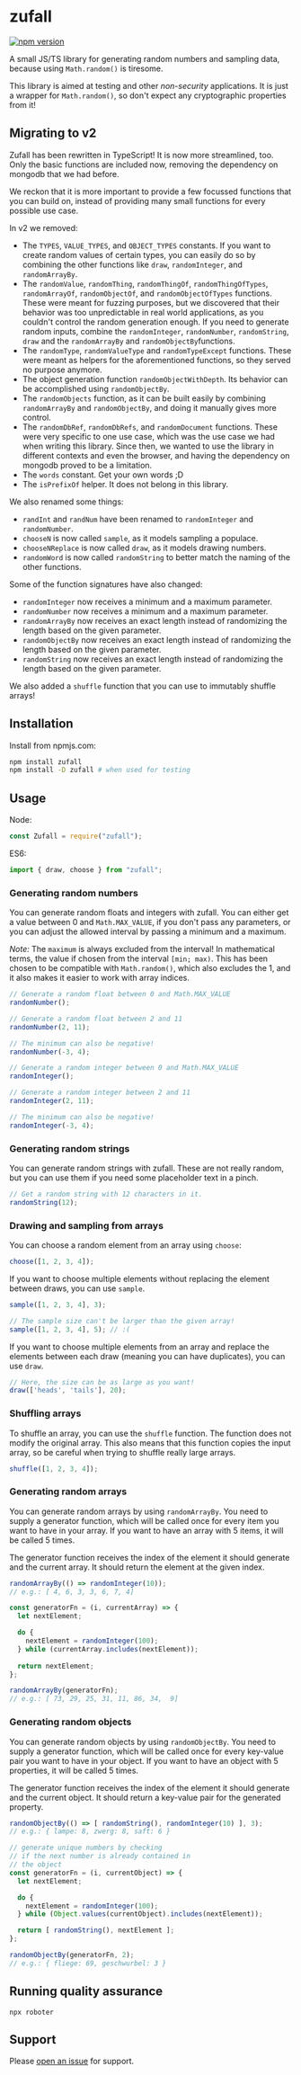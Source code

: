 # zufall

[![npm version](https://badge.fury.io/js/zufall.svg)](https://badge.fury.io/js/zufall)

A small JS/TS library for generating random numbers and sampling data,
because using `Math.random()` is tiresome.

This library is aimed at testing and other _non-security_ applications. It
is just a wrapper for `Math.random()`, so don't expect any cryptographic
properties from it!

## Migrating to v2

Zufall has been rewritten in TypeScript! It is now more streamlined, too.
Only the basic functions are included now, removing the dependency on mongodb
that we had before.

We reckon that it is more important to provide a few focussed functions that you
can build on, instead of providing many small functions for every possible use
case.

In v2 we removed:
- The `TYPES`, `VALUE_TYPES`, and `OBJECT_TYPES` constants. If you want to create random values of certain types, you can easily do so by combining the other functions like `draw`, `randomInteger`, and `randomArrayBy`.
- The `randomValue`, `randomThing`, `randomThingOf`, `randomThingOfTypes`, `randomArrayOf`, `randomObjectOf`, and `randomObjectOfTypes` functions. These were meant for fuzzing purposes, but we discovered that their behavior was too unpredictable in real world applications, as you couldn't control the random generation enough. If you need to generate random inputs, combine the `randomInteger`, `randomNumber`, `randomString`, `draw` and the `randomArrayBy` and `randomObjectBy`functions.
- The `randomType`, `randomValueType` and `randomTypeExcept` functions. These were meant as helpers for the aforementioned functions, so they served no purpose anymore.
- The object generation function `randomObjectWithDepth`. Its behavior can be accomplished using `randomObjectBy`.
- The `randomObjects` function, as it can be built easily by combining `randomArrayBy` and `randomObjectBy`, and doing it manually gives more control.
- The `randomDbRef`, `randomDbRefs`, and `randomDocument` functions. These were very specific to one use case, which was the use case we had when writing this library. Since then, we wanted to use the library in different contexts and even the browser, and having the dependency on mongodb proved to be a limitation.
- The `words` constant. Get your own words ;D
- The `isPrefixOf` helper. It does not belong in this library.

We also renamed some things:
- `randInt` and `randNum` have been renamed to `randomInteger` and `randomNumber`.
- `chooseN` is now called `sample`, as it models sampling a populace.
- `chooseNReplace` is now called `draw`, as it models drawing numbers.
- `randomWord` is now called `randomString` to better match the naming of the other functions.

Some of the function signatures have also changed:
- `randomInteger` now receives a minimum and a maximum parameter.
- `randomNumber` now receives a minimum and a maximum parameter.
- `randomArrayBy` now receives an exact length instead of randomizing the length based on the given parameter.
- `randomObjectBy` now receives an exact length instead of randomizing the length based on the given parameter.
- `randomString` now receives an exact length instead of randomizing the length based on the given parameter.

We also added a `shuffle` function that you can use to immutably shuffle arrays!

## Installation

Install from npmjs.com:

```sh
npm install zufall
npm install -D zufall # when used for testing
```

## Usage

Node:

```javascript
const Zufall = require("zufall");
```

ES6:

```javascript
import { draw, choose } from "zufall";
```

### Generating random numbers

You can generate random floats and integers with zufall.
You can either get a value between 0 and `Math.MAX_VALUE`, if you don't pass
any parameters, or you can adjust the allowed interval by passing a minimum
and a maximum.

_Note:_ The `maximum` is always excluded from the interval! In mathematical
terms, the value if chosen from the interval `[min; max)`. This has been chosen
to be compatible with `Math.random()`, which also excludes the 1, and it also
makes it easier to work with array indices.

```ts
// Generate a random float between 0 and Math.MAX_VALUE 
randomNumber();

// Generate a random float between 2 and 11
randomNumber(2, 11);

// The minimum can also be negative!
randomNumber(-3, 4);
```

```ts
// Generate a random integer between 0 and Math.MAX_VALUE 
randomInteger();

// Generate a random integer between 2 and 11
randomInteger(2, 11);

// The minimum can also be negative!
randomInteger(-3, 4);
```

### Generating random strings

You can generate random strings with zufall. These are not really random, but
you can use them if you need some placeholder text in a pinch.

```ts
// Get a random string with 12 characters in it.
randomString(12);
```

### Drawing and sampling from arrays

You can choose a random element from an array using `choose`:

```ts
choose([1, 2, 3, 4]);
```

If you want to choose multiple elements without replacing the element between
draws, you can use `sample`.

```ts
sample([1, 2, 3, 4], 3);

// The sample size can't be larger than the given array!
sample([1, 2, 3, 4], 5); // :(
```

If you want to choose multiple elements from an array and replace the elements
between each draw (meaning you can have duplicates), you can use `draw`.

```ts
// Here, the size can be as large as you want!
draw(['heads', 'tails'], 20); 
```

### Shuffling arrays

To shuffle an array, you can use the `shuffle` function. The function does not
modify the original array. This also means that this function copies the input
array, so be careful when trying to shuffle really large arrays.

```ts
shuffle([1, 2, 3, 4]);
```

### Generating random arrays

You can generate random arrays by using `randomArrayBy`. You need to supply a
generator function, which will be called once for every item you want to have
in your array. If you want to have an array with 5 items, it will be called 5
times.

The generator function receives the index of the element it should generate and
the current array. It should return the element at the given index.

```ts
randomArrayBy(() => randomInteger(10));
// e.g.: [ 4, 6, 3, 3, 6, 7, 4]

const generatorFn = (i, currentArray) => {
  let nextElement;

  do {
    nextElement = randomInteger(100);
  } while (currentArray.includes(nextElement));
  
  return nextElement;
};

randomArrayBy(generatorFn);
// e.g.: [ 73, 29, 25, 31, 11, 86, 34,  9]
```

### Generating random objects

You can generate random objects by using `randomObjectBy`. You need to supply a
generator function, which will be called once for every key-value pair you want
to have in your object. If you want to have an object with 5 properties, it will
be called 5 times.

The generator function receives the index of the element it should generate and
the current object. It should return a key-value pair for the generated property.

```ts
randomObjectBy(() => [ randomString(), randomInteger(10) ], 3);
// e.g.: { lampe: 8, zwerg: 8, saft: 6 }

// generate unique numbers by checking
// if the next number is already contained in
// the object
const generatorFn = (i, currentObject) => {
  let nextElement;

  do {
    nextElement = randomInteger(100);
  } while (Object.values(currentObject).includes(nextElement));

  return [ randomString(), nextElement ];
};

randomObjectBy(generatorFn, 2);
// e.g.: { fliege: 69, geschwurbel: 3 }
```

## Running quality assurance

```shell
npx roboter
```

## Support

Please [open an issue](https://github.com/strangedev/zufall/issues/new) for support.
